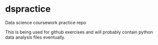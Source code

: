 # dspractice
Data science coursework practice repo

This is being used for github exercises and will probably contain python data analysis files eventually. 
